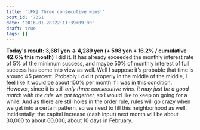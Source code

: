 ```yaml
---
title: '[FX] Three consecutive wins!'
post_id: '7351'
date: '2016-01-28T22:11:39+09:00'
draft: true
tags: []
---
```


**Today's result: 3,681 yen → 4,289 yen (+ 598 yen + 16.2% / cumulative 42.6% this month)** I did it. It has already exceeded the monthly interest rate of 5% of the minimum success, and maybe 50% of monthly interest of full success has come into view as well. Well I suppose it's probable that time is around 45 percent. Probably I did it properly in the middle of the middle, I feel like it would be about 150% per month if I was in this condition. However, since it is still _only three consecutive wins, it may just be a good match with the rule we got together, so_ I would like to keep on going for a while. And as there are still holes in the order rule, rules will go crazy when we get into a certain pattern, so we need to fill this neighborhood as well. Incidentally, the capital increase (cash input) next month will be about 30,000 to about 60,000, about 10 days in February.
